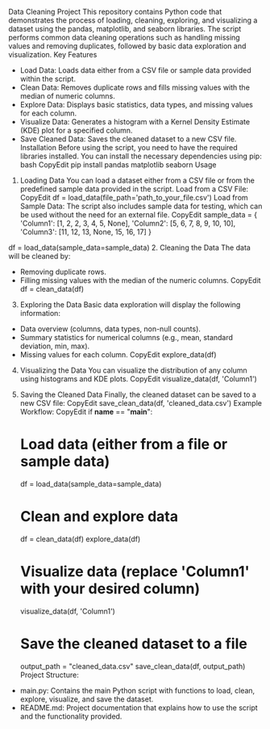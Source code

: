 Data Cleaning Project
This repository contains Python code that demonstrates the process of loading, cleaning, exploring, and visualizing a dataset using the pandas, matplotlib, and seaborn libraries. The script performs common data cleaning operations such as handling missing values and removing duplicates, followed by basic data exploration and visualization.
Key Features
* Load Data: Loads data either from a CSV file or sample data provided within the script.
* Clean Data: Removes duplicate rows and fills missing values with the median of numeric columns.
* Explore Data: Displays basic statistics, data types, and missing values for each column.
* Visualize Data: Generates a histogram with a Kernel Density Estimate (KDE) plot for a specified column.
* Save Cleaned Data: Saves the cleaned dataset to a new CSV file.
Installation
Before using the script, you need to have the required libraries installed. You can install the necessary dependencies using pip:
bash
CopyEdit
pip install pandas matplotlib seaborn
Usage
1. Loading Data
You can load a dataset either from a CSV file or from the predefined sample data provided in the script.
Load from a CSV File:
CopyEdit
df = load_data(file_path='path_to_your_file.csv')
Load from Sample Data:
The script also includes sample data for testing, which can be used without the need for an external file.
CopyEdit
sample_data = {
    'Column1': [1, 2, 2, 3, 4, 5, None],
    'Column2': [5, 6, 7, 8, 9, 10, 10],
    'Column3': [11, 12, 13, None, 15, 16, 17]
}

df = load_data(sample_data=sample_data)
2. Cleaning the Data
The data will be cleaned by:
* Removing duplicate rows.
* Filling missing values with the median of the numeric columns.
CopyEdit
df = clean_data(df)
3. Exploring the Data
Basic data exploration will display the following information:
* Data overview (columns, data types, non-null counts).
* Summary statistics for numerical columns (e.g., mean, standard deviation, min, max).
* Missing values for each column.
CopyEdit
explore_data(df)
4. Visualizing the Data
You can visualize the distribution of any column using histograms and KDE plots.
CopyEdit
visualize_data(df, 'Column1')
5. Saving the Cleaned Data
Finally, the cleaned dataset can be saved to a new CSV file:
CopyEdit
save_clean_data(df, 'cleaned_data.csv')
Example Workflow:
CopyEdit
if __name__ == "__main__":
    # Load data (either from a file or sample data)
    df = load_data(sample_data=sample_data)
    
    # Clean and explore data
    df = clean_data(df)
    explore_data(df)
    
    # Visualize data (replace 'Column1' with your desired column)
    visualize_data(df, 'Column1')
    
    # Save the cleaned dataset to a file
    output_path = "cleaned_data.csv"
    save_clean_data(df, output_path)
Project Structure:
* main.py: Contains the main Python script with functions to load, clean, explore, visualize, and save the dataset.
* README.md: Project documentation that explains how to use the script and the functionality provided.
